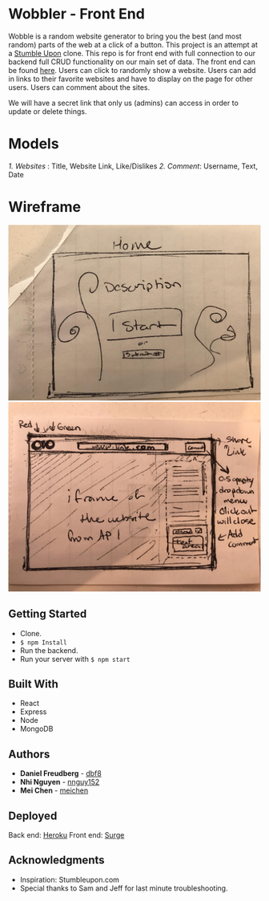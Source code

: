 # Wobbler - Front End

Wobble is a random website generator to bring you the best (and most random) parts of the web at a click of a button. This project is an attempt at a [Stumble Upon](www.stumbleupon.com) clone. This repo is for front end with full connection to our backend full CRUD functionality on our main set of data. The front end can be found [here](https://github.com/dbf8/Wobble_Back_End). Users can click to randomly show a website. Users can add in links to their favorite websites and have to display on the page for other users. Users can comment about the sites.

We will have a secret link that only us (admins) can access in order to update or delete things.

# Models

_1. Websites_ : Title, Website Link, Like/Dislikes
_2. Comment_: Username, Text, Date

# Wireframe

![wireframe](start.jpg)
![wireframe](main.jpg)


## Getting Started

* Clone.
* `$ npm Install`
* Run the backend.
* Run your server with `$ npm start` 

## Built With
* React
* Express
* Node
* MongoDB

## Authors

* **Daniel Freudberg** - [dbf8](https://github.com/dbf8)
* **Nhi Nguyen** - [nnguy152](https://github.com/nnguy152)
* **Mei Chen** - [meichen](https://github.com/meichen)

## Deployed

Back end: [Heroku](https://wobble-back-end.herokuapp.com/api/websites)
Front end: [Surge](http://wobble.surge.sh/)


## Acknowledgments

* Inspiration: Stumbleupon.com
* Special thanks to Sam and Jeff for last minute troubleshooting.
